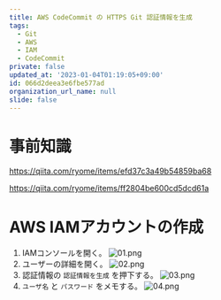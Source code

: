 ```yaml
---
title: AWS CodeCommit の HTTPS Git 認証情報を生成
tags:
  - Git
  - AWS
  - IAM
  - CodeCommit
private: false
updated_at: '2023-01-04T01:19:05+09:00'
id: 066d2deea3e6fbe577ad
organization_url_name: null
slide: false
---
```

# 事前知識

https://qiita.com/ryome/items/efd37c3a49b54859ba68

https://qiita.com/ryome/items/ff2804be600cd5dcd61a

# AWS IAMアカウントの作成
1. IAMコンソールを開く。
![01.png](https://qiita-image-store.s3.ap-northeast-1.amazonaws.com/0/449867/0452b1ab-89c9-1fe9-80b3-ac9896c60514.png)
2. ユーザーの詳細を開く。
![02.png](https://qiita-image-store.s3.ap-northeast-1.amazonaws.com/0/449867/ef8d1a25-08d4-2387-a8aa-bd6828c1235f.png)
3. 認証情報の `認証情報を生成` を押下する。
![03.png](https://qiita-image-store.s3.ap-northeast-1.amazonaws.com/0/449867/4fc25c73-8539-a5d6-196a-1b7c2ac539b9.png)
4. `ユーザ名` と `パスワード` をメモする。
![04.png](https://qiita-image-store.s3.ap-northeast-1.amazonaws.com/0/449867/2d4f074c-06e2-0f7d-2741-bc5f9e111b07.png)


